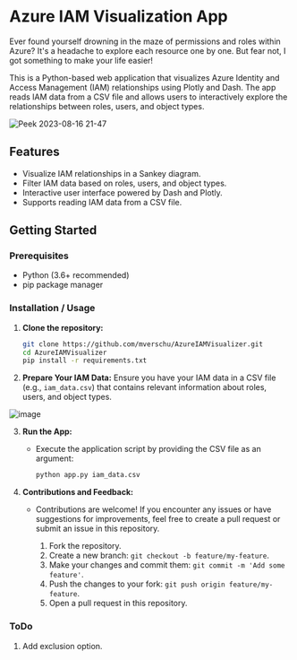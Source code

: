 # Azure IAM Visualization App

Ever found yourself drowning in the maze of permissions and roles within Azure? It's a headache to explore each resource one by one. But fear not, I got something to make your life easier!

This is a Python-based web application that visualizes Azure Identity and Access Management (IAM) relationships using Plotly and Dash. The app reads IAM data from a CSV file and allows users to interactively explore the relationships between roles, users, and object types.

![Peek 2023-08-16 21-47](https://github.com/mverschu/AzureIAMVisualizer/assets/69352107/eb4223fb-81e3-4e7b-9a1c-c12bd4ea86ba)

## Features

- Visualize IAM relationships in a Sankey diagram.
- Filter IAM data based on roles, users, and object types.
- Interactive user interface powered by Dash and Plotly.
- Supports reading IAM data from a CSV file.

## Getting Started

### Prerequisites

- Python (3.6+ recommended)
- pip package manager

### Installation / Usage

1. **Clone the repository:**

   ```bash
   git clone https://github.com/mverschu/AzureIAMVisualizer.git
   cd AzureIAMVisualizer
   pip install -r requirements.txt
   ```

2. **Prepare Your IAM Data:** Ensure you have your IAM data in a CSV file (e.g., `iam_data.csv`) that contains relevant information about roles, users, and object types.

![image](https://github.com/mverschu/AzureIAMVisualizer/assets/69352107/48bdf34a-7d27-4a44-afa1-a7413dae8f90)

3. **Run the App:**

    - Execute the application script by providing the CSV file as an argument:

      ```bash
      python app.py iam_data.csv
      ```
      
4. **Contributions and Feedback:**

    - Contributions are welcome! If you encounter any issues or have suggestions for improvements, feel free to create a pull request or submit an issue in this repository.

      1. Fork the repository.
      2. Create a new branch: `git checkout -b feature/my-feature`.
      3. Make your changes and commit them: `git commit -m 'Add some feature'`.
      4. Push the changes to your fork: `git push origin feature/my-feature`.
      5. Open a pull request in this repository.

### ToDo

1. Add exclusion option.
